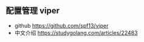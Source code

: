 ## 配置管理 viper  ##

- github https://github.com/spf13/viper
- 中文介绍 https://studygolang.com/articles/22483

